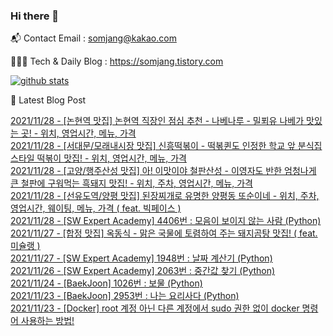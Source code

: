 ### Hi there 👋

📬  Contact Email : somjang@kakao.com

👨🏻‍💻  Tech & Daily Blog : https://somjang.tistory.com

[![github stats](https://github-readme-stats.vercel.app/api?username=SOMJANG&show_icons=true&hide_border=False)](https://somjang.tistory.com)

🤩 Latest Blog Post

[2021/11/28 - [논현역 맛집] 논현역 직장인 점심 추천 - 나베나루 - 밀푀유 나베가 맛있는 곳! - 위치, 영업시간, 메뉴, 가격](https://somjang.tistory.com/entry/%EB%85%BC%ED%98%84%EC%97%AD-%EB%A7%9B%EC%A7%91-%EB%85%BC%ED%98%84%EC%97%AD-%EC%A7%81%EC%9E%A5%EC%9D%B8-%EC%A0%90%EC%8B%AC-%EC%B6%94%EC%B2%9C-%EB%82%98%EB%B2%A0%EB%82%98%EB%A3%A8-%EB%B0%80%ED%91%80%EC%9C%A0-%EB%82%98%EB%B2%A0%EA%B0%80-%EB%A7%9B%EC%9E%88%EB%8A%94-%EA%B3%B3-%EC%9C%84%EC%B9%98-%EC%98%81%EC%97%85%EC%8B%9C%EA%B0%84-%EB%A9%94%EB%89%B4-%EA%B0%80%EA%B2%A9) <br>
[2021/11/28 - [서대문/모래내시장 맛집] 신흥떡볶이 - 떡볶퀸도 인정한 학교 앞 분식집 스타일 떡볶이 맛집! - 위치, 영업시간, 메뉴, 가격](https://somjang.tistory.com/entry/%EC%84%9C%EB%8C%80%EB%AC%B8%EB%AA%A8%EB%9E%98%EB%82%B4%EC%8B%9C%EC%9E%A5-%EB%A7%9B%EC%A7%91-%EC%8B%A0%ED%9D%A5%EB%96%A1%EB%B3%B6%EC%9D%B4-%EB%96%A1%EB%B3%B6%ED%80%B8%EB%8F%84-%EC%9D%B8%EC%A0%95%ED%95%9C-%ED%95%99%EA%B5%90-%EC%95%9E-%EB%B6%84%EC%8B%9D%EC%A7%91-%EC%8A%A4%ED%83%80%EC%9D%BC-%EB%96%A1%EB%B3%B6%EC%9D%B4-%EB%A7%9B%EC%A7%91-%EC%9C%84%EC%B9%98-%EC%98%81%EC%97%85%EC%8B%9C%EA%B0%84-%EB%A9%94%EB%89%B4-%EA%B0%80%EA%B2%A9) <br>
[2021/11/28 - [고양/행주산성 맛집] 아! 이맛이야 철판산성 - 이영자도 반한 엄청나게 큰 철판에 구워먹는 흑돼지 맛집! - 위치, 주차, 영업시간, 메뉴, 가격](https://somjang.tistory.com/entry/%EA%B3%A0%EC%96%91%ED%96%89%EC%A3%BC%EC%82%B0%EC%84%B1-%EB%A7%9B%EC%A7%91-%EC%95%84-%EC%9D%B4%EB%A7%9B%EC%9D%B4%EC%95%BC-%EC%B2%A0%ED%8C%90%EC%82%B0%EC%84%B1-%EC%9D%B4%EC%98%81%EC%9E%90%EB%8F%84-%EB%B0%98%ED%95%9C-%EC%97%84%EC%B2%AD%EB%82%98%EA%B2%8C-%ED%81%B0-%EC%B2%A0%ED%8C%90%EC%97%90-%EA%B5%AC%EC%9B%8C%EB%A8%B9%EB%8A%94-%ED%9D%91%EB%8F%BC%EC%A7%80-%EB%A7%9B%EC%A7%91-%EC%9C%84%EC%B9%98-%EC%A3%BC%EC%B0%A8-%EC%98%81%EC%97%85%EC%8B%9C%EA%B0%84-%EB%A9%94%EB%89%B4-%EA%B0%80%EA%B2%A9) <br>
[2021/11/28 - [선유도역/양평 맛집] 된장찌개로 유명한 양평동 또순이네 - 위치, 주차, 영업시간, 웨이팅, 메뉴, 가격 ( feat. 빅페이스 )](https://somjang.tistory.com/entry/%EC%84%A0%EC%9C%A0%EB%8F%84%EC%97%AD%EC%96%91%ED%8F%89-%EB%A7%9B%EC%A7%91-%EB%90%9C%EC%9E%A5%EC%B0%8C%EA%B0%9C%EB%A1%9C-%EC%9C%A0%EB%AA%85%ED%95%9C-%EC%96%91%ED%8F%89%EB%8F%99-%EB%98%90%EC%88%9C%EC%9D%B4%EB%84%A4-%EC%9C%84%EC%B9%98-%EC%A3%BC%EC%B0%A8-%EC%98%81%EC%97%85%EC%8B%9C%EA%B0%84-%EC%9B%A8%EC%9D%B4%ED%8C%85-%EB%A9%94%EB%89%B4-%EA%B0%80%EA%B2%A9-feat-%EB%B9%85%ED%8E%98%EC%9D%B4%EC%8A%A4) <br>
[2021/11/28 - [SW Expert Academy] 4406번 : 모음이 보이지 않는 사람 (Python)](https://somjang.tistory.com/entry/SW-Expert-Academy-4406%EB%B2%88-%EB%AA%A8%EC%9D%8C%EC%9D%B4-%EB%B3%B4%EC%9D%B4%EC%A7%80-%EC%95%8A%EB%8A%94-%EC%82%AC%EB%9E%8C-Python) <br>
[2021/11/27 - [합정 맛집] 옥동식 - 맑은 국물에 토렴하여 주는 돼지곰탕 맛집! ( feat. 미슐랭 )](https://somjang.tistory.com/entry/%ED%95%A9%EC%A0%95-%EB%A7%9B%EC%A7%91-%EC%98%A5%EB%8F%99%EC%8B%9D-%EB%A7%91%EC%9D%80-%EA%B5%AD%EB%AC%BC%EC%97%90-%ED%86%A0%EB%A0%B4%ED%95%98%EC%97%AC-%EC%A3%BC%EB%8A%94-%EB%8F%BC%EC%A7%80%EA%B3%B0%ED%83%95-%EB%A7%9B%EC%A7%91-feat-%EB%AF%B8%EC%8A%90%EB%9E%AD) <br>
[2021/11/27 - [SW Expert Academy] 1948번 : 날짜 계산기 (Python)](https://somjang.tistory.com/entry/SW-Expert-Academy-1948%EB%B2%88-%EB%82%A0%EC%A7%9C-%EA%B3%84%EC%82%B0%EA%B8%B0-Python) <br>
[2021/11/26 - [SW Expert Academy] 2063번 : 중간값 찾기 (Python)](https://somjang.tistory.com/entry/SW-Expert-Academy-2063%EB%B2%88-%EC%A4%91%EA%B0%84%EA%B0%92-%EC%B0%BE%EA%B8%B0-Python) <br>
[2021/11/24 - [BaekJoon] 1026번 : 보물 (Python)](https://somjang.tistory.com/entry/BaekJoon-1026%EB%B2%88-%EB%B3%B4%EB%AC%BC-Python) <br>
[2021/11/23 - [BaekJoon] 2953번 : 나는 요리사다 (Python)](https://somjang.tistory.com/entry/BaekJoon-2953%EB%B2%88-%EB%82%98%EB%8A%94-%EC%9A%94%EB%A6%AC%EC%82%AC%EB%8B%A4-Python) <br>
[2021/11/23 - [Docker] root 계정 아닌 다른 계정에서 sudo 권한 없이 docker 명령어 사용하는 방법!](https://somjang.tistory.com/entry/Docker-root-%EA%B3%84%EC%A0%95-%EC%95%84%EB%8B%8C-%EB%8B%A4%EB%A5%B8-%EA%B3%84%EC%A0%95%EC%97%90%EC%84%9C-sudo-%EA%B6%8C%ED%95%9C-%EC%97%86%EC%9D%B4-docker-%EB%AA%85%EB%A0%B9%EC%96%B4-%EC%82%AC%EC%9A%A9%ED%95%98%EB%8A%94-%EB%B0%A9%EB%B2%95) <br>
